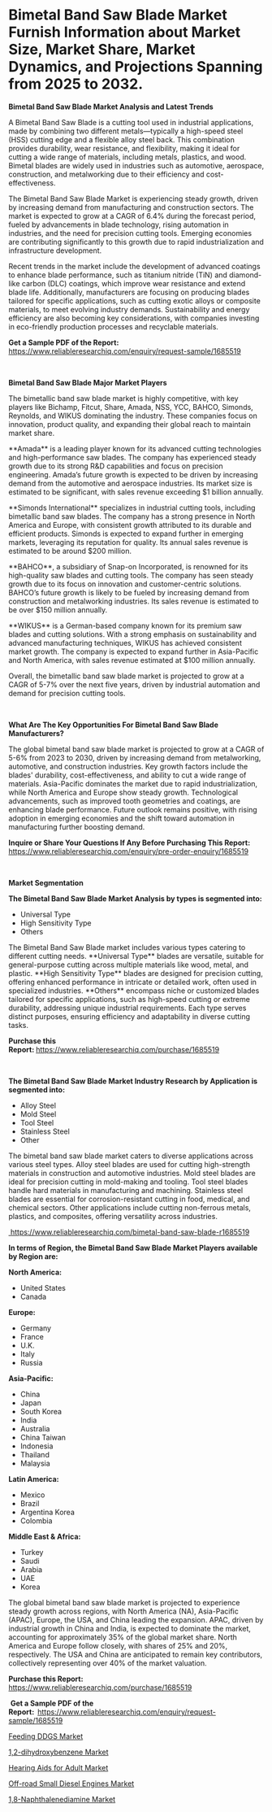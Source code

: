 <p><h1>Bimetal Band Saw Blade Market Furnish Information about Market Size, Market Share, Market Dynamics, and Projections Spanning from 2025 to 2032.</h1></p><p><strong>Bimetal Band Saw Blade Market Analysis and Latest Trends</strong></p>
<p><p>A Bimetal Band Saw Blade is a cutting tool used in industrial applications, made by combining two different metals—typically a high-speed steel (HSS) cutting edge and a flexible alloy steel back. This combination provides durability, wear resistance, and flexibility, making it ideal for cutting a wide range of materials, including metals, plastics, and wood. Bimetal blades are widely used in industries such as automotive, aerospace, construction, and metalworking due to their efficiency and cost-effectiveness.</p><p>The Bimetal Band Saw Blade Market is experiencing steady growth, driven by increasing demand from manufacturing and construction sectors. The market is expected to grow at a CAGR of 6.4% during the forecast period, fueled by advancements in blade technology, rising automation in industries, and the need for precision cutting tools. Emerging economies are contributing significantly to this growth due to rapid industrialization and infrastructure development.</p><p>Recent trends in the market include the development of advanced coatings to enhance blade performance, such as titanium nitride (TiN) and diamond-like carbon (DLC) coatings, which improve wear resistance and extend blade life. Additionally, manufacturers are focusing on producing blades tailored for specific applications, such as cutting exotic alloys or composite materials, to meet evolving industry demands. Sustainability and energy efficiency are also becoming key considerations, with companies investing in eco-friendly production processes and recyclable materials.</p></p>
<p><strong>Get a Sample PDF of the Report:&nbsp;</strong> <a href="https://www.reliableresearchiq.com/enquiry/request-sample/1685519?utm_campaign=1996&utm_medium=2&utm_source=Github&utm_content=ia&utm_term=24012025&utm_id=bimetal-band-saw-blade">https://www.reliableresearchiq.com/enquiry/request-sample/1685519</a></p>
<p>&nbsp;</p>
<p><strong>Bimetal Band Saw Blade Major Market Players</strong></p>
<p><p>The bimetallic band saw blade market is highly competitive, with key players like Bichamp, Fitcut, Share, Amada, NSS, YCC, BAHCO, Simonds, Reynolds, and WIKUS dominating the industry. These companies focus on innovation, product quality, and expanding their global reach to maintain market share.</p><p>**Amada** is a leading player known for its advanced cutting technologies and high-performance saw blades. The company has experienced steady growth due to its strong R&D capabilities and focus on precision engineering. Amada’s future growth is expected to be driven by increasing demand from the automotive and aerospace industries. Its market size is estimated to be significant, with sales revenue exceeding $1 billion annually.</p><p>**Simonds International** specializes in industrial cutting tools, including bimetallic band saw blades. The company has a strong presence in North America and Europe, with consistent growth attributed to its durable and efficient products. Simonds is expected to expand further in emerging markets, leveraging its reputation for quality. Its annual sales revenue is estimated to be around $200 million.</p><p>**BAHCO**, a subsidiary of Snap-on Incorporated, is renowned for its high-quality saw blades and cutting tools. The company has seen steady growth due to its focus on innovation and customer-centric solutions. BAHCO’s future growth is likely to be fueled by increasing demand from construction and metalworking industries. Its sales revenue is estimated to be over $150 million annually.</p><p>**WIKUS** is a German-based company known for its premium saw blades and cutting solutions. With a strong emphasis on sustainability and advanced manufacturing techniques, WIKUS has achieved consistent market growth. The company is expected to expand further in Asia-Pacific and North America, with sales revenue estimated at $100 million annually.</p><p>Overall, the bimetallic band saw blade market is projected to grow at a CAGR of 5-7% over the next five years, driven by industrial automation and demand for precision cutting tools.</p></p>
<p>&nbsp;</p>
<p><strong>What Are The Key Opportunities For Bimetal Band Saw Blade Manufacturers?</strong></p>
<p><p>The global bimetal band saw blade market is projected to grow at a CAGR of 5-6% from 2023 to 2030, driven by increasing demand from metalworking, automotive, and construction industries. Key growth factors include the blades' durability, cost-effectiveness, and ability to cut a wide range of materials. Asia-Pacific dominates the market due to rapid industrialization, while North America and Europe show steady growth. Technological advancements, such as improved tooth geometries and coatings, are enhancing blade performance. Future outlook remains positive, with rising adoption in emerging economies and the shift toward automation in manufacturing further boosting demand.</p></p>
<p><strong>Inquire or Share Your Questions If Any Before Purchasing This Report:</strong> <a href="https://www.reliableresearchiq.com/enquiry/pre-order-enquiry/1685519?utm_campaign=1996&utm_medium=2&utm_source=Github&utm_content=ia&utm_term=24012025&utm_id=bimetal-band-saw-blade">https://www.reliableresearchiq.com/enquiry/pre-order-enquiry/1685519</a></p>
<p>&nbsp;</p>
<p><strong>Market Segmentation</strong></p>
<p><strong>The Bimetal Band Saw Blade Market Analysis by types is segmented into:</strong></p>
<p><ul><li>Universal Type</li><li>High Sensitivity Type</li><li>Others</li></ul></p>
<p><p>The Bimetal Band Saw Blade market includes various types catering to different cutting needs. **Universal Type** blades are versatile, suitable for general-purpose cutting across multiple materials like wood, metal, and plastic. **High Sensitivity Type** blades are designed for precision cutting, offering enhanced performance in intricate or detailed work, often used in specialized industries. **Others** encompass niche or customized blades tailored for specific applications, such as high-speed cutting or extreme durability, addressing unique industrial requirements. Each type serves distinct purposes, ensuring efficiency and adaptability in diverse cutting tasks.</p></p>
<p><strong>Purchase this Report:&nbsp;</strong><a href="https://www.reliableresearchiq.com/purchase/1685519?utm_campaign=1996&utm_medium=2&utm_source=Github&utm_content=ia&utm_term=24012025&utm_id=bimetal-band-saw-blade">https://www.reliableresearchiq.com/purchase/1685519</a></p>
<p>&nbsp;</p>
<p><strong>The Bimetal Band Saw Blade Market Industry Research by Application is segmented into:</strong></p>
<p><ul><li>Alloy Steel</li><li>Mold Steel</li><li>Tool Steel</li><li>Stainless Steel</li><li>Other</li></ul></p>
<p><p>The bimetal band saw blade market caters to diverse applications across various steel types. Alloy steel blades are used for cutting high-strength materials in construction and automotive industries. Mold steel blades are ideal for precision cutting in mold-making and tooling. Tool steel blades handle hard materials in manufacturing and machining. Stainless steel blades are essential for corrosion-resistant cutting in food, medical, and chemical sectors. Other applications include cutting non-ferrous metals, plastics, and composites, offering versatility across industries.</p></p>
<p><a href="https://www.reliableresearchiq.com/bimetal-band-saw-blade-r1685519?utm_campaign=1996&utm_medium=2&utm_source=Github&utm_content=ia&utm_term=24012025&utm_id=bimetal-band-saw-blade">&nbsp;https://www.reliableresearchiq.com/bimetal-band-saw-blade-r1685519</a></p>
<p><strong>In terms of Region, the Bimetal Band Saw Blade Market Players available by Region are:</strong></p>
<p>
    <p> <strong> North America: </strong>
        <ul>
            <li>United States</li>
            <li>Canada</li>
        </ul>
        </p> 
    <p> <strong> Europe: </strong>
        <ul>
            <li>Germany</li>
            <li>France</li>
            <li>U.K.</li>
            <li>Italy</li>
            <li>Russia</li>
        </ul>
        </p> 
    <p> <strong> Asia-Pacific: </strong>
        <ul>
            <li>China</li>
            <li>Japan</li>
            <li>South Korea</li>
            <li>India</li>
            <li>Australia</li>
            <li>China Taiwan</li>
            <li>Indonesia</li>
            <li>Thailand</li>
            <li>Malaysia</li>
        </ul>
        </p> 
    <p> <strong> Latin America: </strong>
        <ul>
            <li>Mexico</li>
            <li>Brazil</li>
            <li>Argentina Korea</li>
            <li>Colombia</li>
        </ul>
        </p> 
    <p> <strong> Middle East & Africa: </strong>
        <ul>
            <li>Turkey</li>
            <li>Saudi</li>
            <li>Arabia</li>
            <li>UAE</li>
            <li>Korea</li>
        </ul>
    </p>
    </p>
<p><p>The global bimetal band saw blade market is projected to experience steady growth across regions, with North America (NA), Asia-Pacific (APAC), Europe, the USA, and China leading the expansion. APAC, driven by industrial growth in China and India, is expected to dominate the market, accounting for approximately 35% of the global market share. North America and Europe follow closely, with shares of 25% and 20%, respectively. The USA and China are anticipated to remain key contributors, collectively representing over 40% of the market valuation.</p></p>
<p><strong>Purchase this Report: </strong><a href="https://www.reliableresearchiq.com/purchase/1685519?utm_campaign=1996&utm_medium=2&utm_source=Github&utm_content=ia&utm_term=24012025&utm_id=bimetal-band-saw-blade">https://www.reliableresearchiq.com/purchase/1685519</a></p>
<p>&nbsp;<strong>Get a Sample PDF of the Report:&nbsp;&nbsp;</strong><a href="https://www.reliableresearchiq.com/enquiry/request-sample/1685519?utm_campaign=1996&utm_medium=2&utm_source=Github&utm_content=ia&utm_term=24012025&utm_id=bimetal-band-saw-blade">https://www.reliableresearchiq.com/enquiry/request-sample/1685519</a></p>
<p><strong></strong></p>
<p><p><a href="https://www.linkedin.com/pulse/feeding-ddgs-market-research-sales-establishments-employment-aaqfe?utm_campaign=1996&utm_medium=2&utm_source=Github&utm_content=ia&utm_term=24012025&utm_id=bimetal-band-saw-blade">Feeding DDGS Market</a></p><p><a href="https://www.linkedin.com/pulse/12-dihydroxybenzene-market-segmentation-geographical-o1aoc?utm_campaign=1996&utm_medium=2&utm_source=Github&utm_content=ia&utm_term=24012025&utm_id=bimetal-band-saw-blade">1,2-dihydroxybenzene Market</a></p><p><a href="https://www.linkedin.com/pulse/current-valuation-of83-cagr-report-provides-thorough-joyec?utm_campaign=1996&utm_medium=2&utm_source=Github&utm_content=ia&utm_term=24012025&utm_id=bimetal-band-saw-blade">Hearing Aids for Adult Market</a></p><p><a href="https://www.linkedin.com/pulse/detailed-off-road-small-diesel-engines-market-report-2025-2032-ttsof?utm_campaign=1996&utm_medium=2&utm_source=Github&utm_content=ia&utm_term=24012025&utm_id=bimetal-band-saw-blade">Off-road Small Diesel Engines Market</a></p><p><a href="https://www.linkedin.com/pulse/scope-trends-18-naphthalenediamine-market-latest-dynamics-future-qbqfc?utm_campaign=1996&utm_medium=2&utm_source=Github&utm_content=ia&utm_term=24012025&utm_id=bimetal-band-saw-blade">1,8-Naphthalenediamine Market</a></p></p>